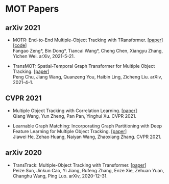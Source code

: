# MOT Papers

## arXiv 2021

+ MOTR: End-to-End Multiple-Object Tracking with TRansformer. [[paper](https://arxiv.org/pdf/2105.03247.pdf)] [[code](https://github.com/megvii-model/MOTR)]  
Fangao Zeng*, Bin Dong*,  Tiancai Wang*, Cheng Chen, Xiangyu Zhang, Yichen Wei. arXiv, 2021-5-21. 

+ TransMOT: Spatial-Temporal Graph Transformer for Multiple Object Tracking. [[paper](https://arxiv.org/pdf/2104.00194.pdf)]  
Peng Chu, Jiang Wang, Quanzeng You, Haibin Ling, Zicheng Liu. arXiv, 2021-4-1.

## CVPR 2021

+ Multiple Object Tracking with Correlation Learning. [[paper](https://arxiv.org/pdf/2104.03541.pdf)]   
Qiang Wang, Yun Zheng, Pan Pan, Yinghui Xu. CVPR 2021.  

+ Learnable Graph Matching: Incorporating Graph Partitioning with Deep Feature Learning for Multiple Object Tracking. [[paper](https://arxiv.org/pdf/2103.16178.pdf)]  
Jiawei He, Zehao Huang, Naiyan Wang, Zhaoxiang Zhang. CVPR 2021.  


## arXiv 2020

+ TransTrack: Multiple-Object Tracking with Transformer. [[paper](https://arxiv.org/pdf/2012.15460.pdf)]  
Peize Sun, Jinkun Cao, Yi Jiang, Rufeng Zhang, Enze Xie, Zehuan Yuan, Changhu Wang, Ping Luo. arXiv, 2020-12-31.
